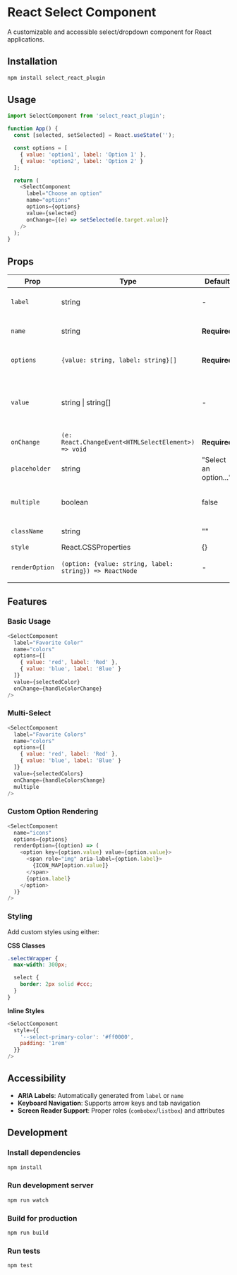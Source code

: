 # React Select Component

A customizable and accessible select/dropdown component for React applications.

## Installation

```bash
npm install select_react_plugin
```
## Usage

```js
import SelectComponent from 'select_react_plugin';

function App() {
  const [selected, setSelected] = React.useState('');

  const options = [
    { value: 'option1', label: 'Option 1' },
    { value: 'option2', label: 'Option 2' }
  ];

  return (
    <SelectComponent
      label="Choose an option"
      name="options"
      options={options}
      value={selected}
      onChange={(e) => setSelected(e.target.value)}
    />
  );
}
```
## Props

| Prop          | Type                                                    | Default               | Description                                           |
|---------------|---------------------------------------------------------|-----------------------|-------------------------------------------------------|
| `label`       | string                                                  | -                     | Label text for the select                             |
| `name`        | string                                                  | **Required**          | HTML name attribute                                   |
| `options`     | `{value: string, label: string}[]`                      | **Required**          | Array of select options                               |
| `value`       | string \| string[]                                      | -                     | Controlled value (string for single, array for multi) |
| `onChange`    | `(e: React.ChangeEvent<HTMLSelectElement>) => void`     | **Required**          | Change handler                                        |
| `placeholder` | string                                                  | "Select an option..." | Placeholder for single select                         |
| `multiple`    | boolean                                                 | false                 | Enable multi-select mode                              |
| `className`   | string                                                  | ""                    | Additional CSS class                                  |
| `style`       | React.CSSProperties                                     | {}                    | Inline styles                                         |
| `renderOption`| `(option: {value: string, label: string}) => ReactNode` | -                     | Custom option renderer                                |

## Features

### Basic Usage

```js
<SelectComponent
  label="Favorite Color"
  name="colors"
  options={[
    { value: 'red', label: 'Red' },
    { value: 'blue', label: 'Blue' }
  ]}
  value={selectedColor}
  onChange={handleColorChange}
/>
```
### Multi-Select

```js
<SelectComponent
  label="Favorite Colors"
  name="colors"
  options={[
    { value: 'red', label: 'Red' },
    { value: 'blue', label: 'Blue' }
  ]}
  value={selectedColors}
  onChange={handleColorsChange}
  multiple
/>
```
### Custom Option Rendering

```js
<SelectComponent
  name="icons"
  options={options}
  renderOption={(option) => (
    <option key={option.value} value={option.value}>
      <span role="img" aria-label={option.label}>
        {ICON_MAP[option.value]}
      </span>
      {option.label}
    </option>
  )}
/>
```
### Styling

Add custom styles using either:

**CSS Classes**

```css
.selectWrapper {
  max-width: 300px;

  select {
    border: 2px solid #ccc;
  }
}
```
**Inline Styles**

```js
<SelectComponent
  style={{
    '--select-primary-color': '#ff0000',
    padding: '1rem'
  }}
/>
```
## Accessibility

- **ARIA Labels**: Automatically generated from `label` or `name`
- **Keyboard Navigation**: Supports arrow keys and tab navigation
- **Screen Reader Support**: Proper roles (`combobox`/`listbox`) and attributes

## Development

### Install dependencies

```bash
npm install
```
### Run development server

```bash
npm run watch
```
### Build for production

```bash
npm run build
```
### Run tests

```bash
npm test
```
